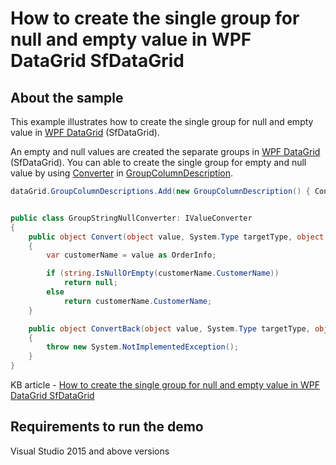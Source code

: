 # How to create the single group for null and empty value in WPF DataGrid SfDataGrid

## About the sample

This example illustrates how to create the single group for null and empty value in [WPF DataGrid](https://www.syncfusion.com/wpf-ui-controls/datagrid) (SfDataGrid).

An empty and null values are created the separate groups in [WPF DataGrid](https://www.syncfusion.com/wpf-ui-controls/datagrid) (SfDataGrid). You can able to create the single group for empty and null value by using [Converter](https://help.syncfusion.com/cr/cref_files/wpf/Syncfusion.SfGrid.WPF~Syncfusion.UI.Xaml.Grid.GroupColumnDescription~ConverterProperty.html) in [GroupColumnDescription](https://help.syncfusion.com/cr/cref_files/wpf/Syncfusion.SfGrid.WPF~Syncfusion.UI.Xaml.Grid.GroupColumnDescription.html).

```C#
dataGrid.GroupColumnDescriptions.Add(new GroupColumnDescription() { Converter = new GroupStringNullConverter(), ColumnName = "CustomerName" });


public class GroupStringNullConverter: IValueConverter
{
    public object Convert(object value, System.Type targetType, object parameter, CultureInfo culture)
    {
        var customerName = value as OrderInfo;

        if (string.IsNullOrEmpty(customerName.CustomerName))
            return null;
        else
            return customerName.CustomerName;
    }

    public object ConvertBack(object value, System.Type targetType, object parameter, CultureInfo culture)
    {
        throw new System.NotImplementedException();
    }
}

```

KB article - [How to create the single group for null and empty value in WPF DataGrid SfDataGrid](https://www.syncfusion.com/kb/11224/how-to-create-the-single-group-for-null-and-empty-value-in-wpf-datagrid-sfdatagrid)

## Requirements to run the demo
Visual Studio 2015 and above versions
